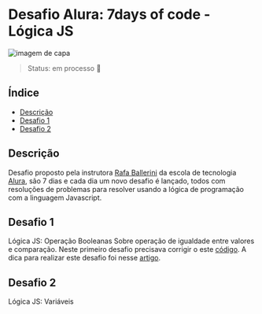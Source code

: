 # Desafio Alura: 7days of code - Lógica JS
![imagem de capa](https://github.com/paulinhachgs/DesafioAlura-7days-of-code/assets/131710245/964340fd-85c1-422b-a4de-27da59da555b)

> Status: em processo 🔧

<h2>Índice</h2>

+ [Descrição](#descrição)
+ [Desafio 1](#desafio-1)
+ [Desafio 2](#desafio-2)

<h2>Descrição</h2>

Desafio proposto pela instrutora [Rafa Ballerini](https://github.com/rafaballerini) da escola de tecnologia [Alura](https://alura.com.br/), são 7 dias e cada dia um novo desafio é lançado, todos com resoluções de problemas para resolver usando a lógica de programação com a linguagem Javascript.

<h2>Desafio 1</h2>

Lógica JS: Operação Booleanas
Sobre operação de igualdade entre valores e comparação. Neste primeiro desafio precisava corrigir o este [código]().
A dica para realizar este desafio foi nesse [artigo](https://www.alura.com.br/artigos/operadores-matematicos-em-javascript).

<h2>Desafio 2</h2>

Lógica JS: Variáveis
